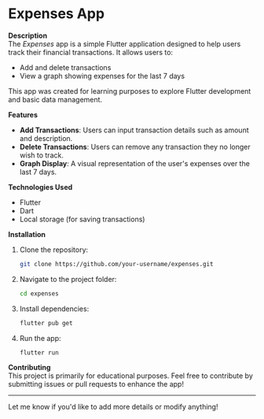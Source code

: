 # Expenses App

**Description**  
The _Expenses_ app is a simple Flutter application designed to help users track their financial transactions. It allows users to:

- Add and delete transactions
- View a graph showing expenses for the last 7 days

This app was created for learning purposes to explore Flutter development and basic data management.

**Features**

- **Add Transactions**: Users can input transaction details such as amount and description.
- **Delete Transactions**: Users can remove any transaction they no longer wish to track.
- **Graph Display**: A visual representation of the user's expenses over the last 7 days.

**Technologies Used**

- Flutter
- Dart
- Local storage (for saving transactions)

**Installation**

1. Clone the repository:
   ```bash
   git clone https://github.com/your-username/expenses.git
   ```
2. Navigate to the project folder:
   ```bash
   cd expenses
   ```
3. Install dependencies:
   ```bash
   flutter pub get
   ```
4. Run the app:
   ```bash
   flutter run
   ```

**Contributing**  
This project is primarily for educational purposes. Feel free to contribute by submitting issues or pull requests to enhance the app!

---

Let me know if you'd like to add more details or modify anything!
